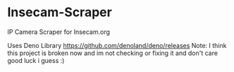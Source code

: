 # Insecam-Scraper
IP Camera Scraper for Insecam.org

Uses Deno Library https://github.com/denoland/deno/releases
Note: I think this project is broken now and im not checking or fixing it and don't care good luck i guess :)
